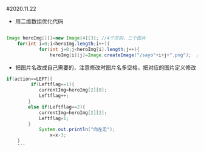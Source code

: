#2020.11.22

- 用二维数组优化代码
```java

Image heroImg[][]=new Image[4][3]; //4个方向，三个图片
    for(int i=0;i<heroImg.length;i++){
		    for(int j=0;j<heroImg[i].length;j++){
				heroImg[i][j]=Image.createImage("/sayo"+i+j+".png");  // for循环定义

```
- 把图片名改成自己需要的，注意修改时图片名多空格，把对应的图片定义修改
```java
if(action==LEFT){
		 if(Leftflag==1){
			currentImg=heroImg[2][0];
			Leftflag++;
		}
		else if(Leftflag==2){
			currentImg=heroImg[2][2];
			Leftflag=1;
		}
			System.out.println("向左走");
				x=x-3;
	}
	```

